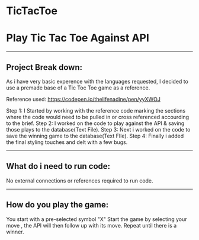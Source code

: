 # TicTacToe
# Play Tic Tac Toe Against API

--------------------------------------------------------------------------
Project Break down: 
--------------------------------------------------------------------------
As i have very basic experence with the languages requested, I decided to use a premade base of a Tic Toc Toe game as a reference. 

Reference used: https://codepen.io/thelifenadine/pen/yyXWOJ

Step 1: I Started by working with the reference code  marking the sections where the code would need to be pulled in or cross referenced accourding to the brief. 
Step 2: I worked on the code to play against the API & saving those plays to the database(Text File). 
Step 3: Next i worked on the code to save the winning game to the database(Text FIle).
Step 4: Finally i added the final styling touches and delt with a few bugs. 

--------------------------------------------------------------------------
What do i need to run code:
--------------------------------------------------------------------------
No external connections or references required to run code.

--------------------------------------------------------------------------
How do you play the game: 
--------------------------------------------------------------------------
You start with a pre-selected symbol "X" 
Start the game by selecting your move , the API will then follow up with its move. 
Repeat until there is a winner. 

